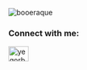 
<p align="left"> <img src="https://komarev.com/ghpvc/?username=booeraque&label=Profile%20views&color=0e75b6&style=flat" alt="booeraque" /> </p>

<h3 align="left">Connect with me:</h3>
<p align="left">
<a href="https://linkedin.com/in/yegorb" target="blank"><img align="center" src="https://raw.githubusercontent.com/rahuldkjain/github-profile-readme-generator/master/src/images/icons/Social/linked-in-alt.svg" alt="yegorb" height="30" width="40" /></a>
</p>

